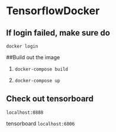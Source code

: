 # TensorflowDocker


## If login failed, make sure do

`docker login`


##Build out the image
1. `docker-compose build`

2. `docker-compose up`

## Check out tensorboard

`localhost:8888`

tensorboard
`localhost:6006`